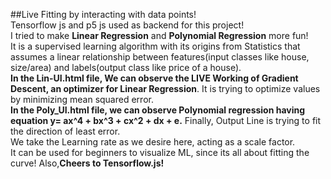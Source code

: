 ##Live Fitting 
by interacting with data points!\
Tensorflow js and p5 js used as backend for this project!\
I tried to make **Linear Regression** and **Polynomial Regression** more fun!\
It is a supervised learning algorithm with its origins from Statistics that assumes a linear relationship between features(input classes like house, size/area) and labels(output class like price of a house).\
**In the Lin-UI.html file,
We can observe the LIVE Working of Gradient Descent, an optimizer for Linear Regression**. It is trying to optimize values by minimizing mean squared error.\
**In the Poly_UI.html file, we can observe Polynomial regression having equation y= ax^4 + bx^3 + cx^2 + dx + e.**
Finally, Output Line is trying to fit the direction of least error.\
We take the Learning rate as we desire here, acting as a scale factor.\
It can be used for beginners to visualize ML, since its all about fitting the curve!
Also,**Cheers to Tensorflow.js!** 
